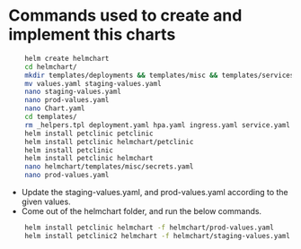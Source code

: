 # Commands used to create and implement this charts
```bash
    helm create helmchart
    cd helmchart/
    mkdir templates/deployments && templates/misc && templates/services
    mv values.yaml staging-values.yaml
    nano staging-values.yaml 
    nano prod-values.yaml
    nano Chart.yaml 
    cd templates/
    rm _helpers.tpl deployment.yaml hpa.yaml ingress.yaml service.yaml serviceaccount.yaml 
    helm install petclinic petclinic
    helm install petclinic helmchart/petclinic
    helm install petclinic 
    helm install petclinic helmchart
    nano helmchart/templates/misc/secrets.yaml
    nano prod-values.yaml
```
+ Update the staging-values.yaml, and prod-values.yaml according to the given values.
+ Come out of the helmchart folder, and run the below commands.
```bash
    helm install petclinic helmchart -f helmchart/prod-values.yaml 
    helm install petclinic2 helmchart -f helmchart/staging-values.yaml 
```